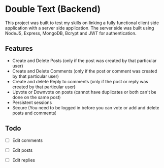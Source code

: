 # Double Text (Backend)

This project was built to test my skills on linking a fully functional client side application with a server side application. The server side was built using NodeJS, Express, MongoDB, Bcrypt and JWT for authentication.

## Features

- Create and Delete Posts (only if the post was created by that particular user)
- Create and Delete Comments (only if the post or comment was created by that particular user)
- Create and delete Reply to comments (only if the post or reply was created by that particular user)
- Upvote or Downvote on posts (cannot have duplicates or both can't be done on the same post)
- Persistent sessions
- Secure (You need to be logged in before you can vote or add and delete posts and comments)

## Todo

- [ ] Edit comments

- [ ] Edit posts

- [ ] Edit replies
